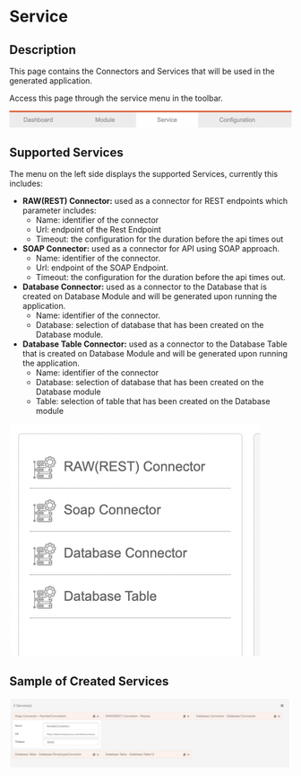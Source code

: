 # Service

## Description

This page contains the Connectors and Services that will be used in the generated application.

Access this page through the service menu in the toolbar.

![Service Menu](service-menu.png?raw=true)

## Supported Services

The menu on the left side displays the supported Services, currently this includes:

- **RAW(REST) Connector:** used as a connector for REST endpoints which parameter includes:
    - Name: identifier of the connector
    - Url: endpoint of the Rest Endpoint
    - Timeout: the configuration for the duration before the api times out
- **SOAP Connector:** used as a connector for API using SOAP approach.
    - Name: identifier of the connector.
    - Url: endpoint of the SOAP Endpoint.
    - Timeout: the configuration for the duration before the api times out.
- **Database Connector:** used as a connector to the Database that is created on Database Module and will be generated upon running the application.
    - Name: identifier of the connector.
    - Database: selection of database that has been created on the Database module.
- **Database Table Connector:** used as a connector to the Database Table that is created on Database Module and will be generated upon running the application.
    - Name: identifier of the connector
    - Database: selection of database that has been created on the Database module
    - Table: selection of table that has been created on the Database module
  
![Supported Services](service-supported.png?raw=true)

## Sample of Created Services
  
![Services Example](service-example.png?raw=true)